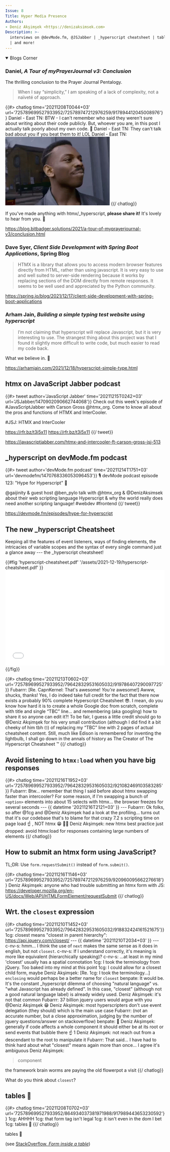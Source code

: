 ```yaml
---
Issue: 8
Title: Hyper Media Presence
Authors:
- Deniz Akşimşek <https://denizaksimsek.com>
Description: >-
  interviews on @devMode.fm, @JSJabber | _hyperscript cheatsheet | tables🤮 
  | and more!
---
```



<details open class="blogs-corner">

<summary>Blogs Corner</summary>

### Daniel, <cite>A Tour of myPrayerJournal v3: Conclusion</cite>

The thrilling conclusion to the  Prayer Journal Pentalogy.

> When I say “simplicity,” I am speaking of a lack of complexity, not a naïveté
> of approach.

{{#> chatlog time='20211208T0044+03' url='725789699527933952/725789747212976259/917894412045008976'}}
Daniel - East TN: BTW - I can't remember who said they weren't sure about 
  writing about their code publicly. But, whoever you are, in this post I 
  actually talk poorly about my own code. 🙂
Daniel - East TN: They can't talk bad about you if you beat them to it! LOL
Daniel - East TN: ![you can't X if you don't Y meme gif](/assets/2021-12-12/feel-me-think-about-it.gif)
{{/ chatlog}}

If you've made anything with htmx/_hyperscript, **please share it!** It's 
lovely to hear from you. 💙

<https://blog.bitbadger.solutions/2021/a-tour-of-myprayerjournal-v3/conclusion.html>


### Dave Syer, <cite>Client Side Development with Spring Boot Applications</cite>, Spring Blog

> HTMX is a library that allows you to access modern browser features directly
> from HTML, rather than using javascript. It is very easy to use and well
> suited to server-side rendering because it works by replacing sections of the
> DOM directly from remote responses. It seems to be well used and appreciated
> by the Python community.

<https://spring.io/blog/2021/12/17/client-side-development-with-spring-boot-applications>


### Arham Jain, <cite>Building a simple typing test website using hyperscript</cite>

> I’m not claiming that hyperscript will replace Javascript, but it is very 
> interesting to use. The strangest thing about this project was that I found
> it slightly more difficult to write code, but much easier to read my code 
> back.

What we believe in. 💙

<https://arhamjain.com/2021/12/18/hyperscript-simple-type.html>

</details>


## htmx on JavaScript Jabber podcast

{{#> tweet author='JavaScript Jabber' time='20211215T0242+03' url='JSJabber/1470902090662744068'}}
Check out this week's episode of #JavaScriptJabber with Carson Gross @htmx_org.
Come to know all about the pros and functions of HTMX and InterCooler.

\#JSJ: HTMX and InterCooler

<https://rfr.bz/t3i5x11> <https://rfr.bz/t3i5x11>
{{/ tweet}}

<https://javascriptjabber.com/htmx-and-intercooler-ft-carson-gross-jsj-513>


## _hyperscript on devMode.fm podcast

{{#> tweet author='devMode.fm podcast' time='20211214T1751+03' url='devmodefm/1470768336053096453'}}
🎙 devMode podcast episode 123: "Hype for Hyperscript" 🌟

@gaijinity & guest host @ben_pylo talk with @htmx_org & @DenizAksimsek about 
their web scripting language Hyperscript & why the world really does need 
another scripting language! #webdev #frontend
{{/ tweet}}

<https://devmode.fm/episodes/hype-for-hyperscript>


## The new _hyperscript Cheatsheet

Keeping all the features of event listeners, ways of finding elements, the intricacies of variable scopes and the syntax of every single command just a glance away --- the _hyperscript cheatsheet!

{{#fig 'hyperscript-cheatsheet.pdf' '/assets/2021-12-19/hyperscript-cheatsheet.pdf' }}
<embed width="100%" height="300" type="application/pdf" src="/assets/2021-12-19/hyperscript-cheatsheet.pdf"></embed>
{{/fig}}

{{#> chatlog time='20211213T0602+03' url='725789699527933952/796428329531605032/919786407290097725'}}
Fubarrr: [Re. CapnKernel: That's awesome!  _You're_ awesome!] Awww, shucks,
  thanks! Yes, I do indeed take full credit for the fact that there now exists
  a probably 90% complete Hyperscript Cheatsheet 😎. I mean, do you know how 
  hard it is to create a whole Google doc from scratch, complete with title and
  single “TBC” line… and remembering (aka googling) how to share it so anyone 
  can edit it?! To be fair, I guess a little credit should go to 
  @Deniz Akşimşek for his very small contribution (although I did find it a bit
  cheeky of him tbh 🙄) of replacing my “TBC” line with 2 pages of actual 
  cheatsheet content. Still, much like Edison is remembered for inventing the
  lightbulb, I shall go down in the annals of history as The Creator of The
  Hyperscript Cheatsheet ™
{{/ chatlog}}


## Avoid listening to `htmx:load` when you have big responses

{{#> chatlog time='20211216T1952+03' url='725789699527933952/796428329531605032/921082469103583285'}}
Fubarrr: Btw... remember that thing I said before about htmx swapping faster
  than intercooler? For some reason, if I'm swapping a bunch of `<option>` 
  elements into about 15 selects with htmx... the browser freezes for several
  seconds
--- {{ datetime '20211216T2121+03' }} ---
Fubarrr: Ok folks, so after @1cg and @Deniz Akşimşek had a look at the 
  profiling... turns out that it's our codebase that's to blame for that crazy
  7.2 s scripting time on page load ☝️ , NOT htmx 😁 🤦‍♂️
Deniz Akşimşek: new htmx best practice just dropped: avoid htmx:load for 
  responses containing large numbers of elements
{{/ chatlog}}


## How to submit an htmx form using JavaScript?

TL;DR: Use `form.requestSubmit()` instead of `form.submit()`.

{{#> chatlog time='20211216T1146+03' url='725789699527933952/725789747212976259/920960095662276618'}}
Deniz Akşimşek: anyone who had trouble submitting an htmx form with JS: <https://developer.mozilla.org/en-US/docs/Web/API/HTMLFormElement/requestSubmit>
{{/ chatlog}}


## Wrt. the `closest` expression

{{#> chatlog time='20211210T1452+03' url='725789699527933952/796428329531605032/918832424161521675'}}
1cg: closest means "closest in parent hierarchy": <https://api.jquery.com/closest/>
--- {{ datetime '20211210T2034+03' }} ---
c-nv-s: hmm... I think the use of `next` makes the same sense as it does in 
  english, but not `closest`. 
c-nv-s: If I understand correctly, it's meaning is more like equivalent 
  (hierarchically speaking)?
c-nv-s: ...at least in my mind 'closest' usually has a spatial connotation
1cg: I took the terminology from jQuery.  Too baked into my mind at this point
1cg: I could allow for a closest child <whatever/> form, maybe
Deniz Akşimşek: [Re. 1cg: I took the terminology...] `enclosing` would perhaps 
  be a better name for `closest`
benpate: It would be. It's the constant _hyperscript dilemma of choosing 
  "natural language" vs. "what Javascript has already defined".  In this case,
  "closest" (although not a good natural language label) is already widely 
  used.
Deniz Akşimşek: it's not that common
Fubarrr: 37 billion jquery users would argue with you @Deniz Akşimşek 😁
Deniz Akşimşek: most hyperscripters don't use event delegation (they should) 
  which is the main use case
Fubarrr: (not an accurate number, but a close approximation, judging by the
  number of jquery questions/answer on stackoverflow)
benpate: 🍿
Deniz Akşimşek: generally if code affects a whole component it should either be
  at its root or send events that bubble there 
  <span class=reaction><span class=emoji>☝️</span> 1</span> <!-- hack, FIXME emoji detection-->
Deniz Akşimşek: not reach out from a descendant to the root to manipulate it
Fubarrr: That said... I have had to think hard about what "closest" means again
  more than once... I agree it's ambiguous
Deniz Akşimşek: 
  > component

  the framework brain worms are paying the old flowerpot a visit
{{/ chatlog}}

What do you think about `closest`?


## tables 🤮

{{#> chatlog time='20211208T0702+03' url='725789699527933952/864934037381971988/917989443653230592'}}
1cg: AHHHH
1cg: that form tag isn't legal
1cg: it isn't even in the dom I bet
1cg: tables 🤮
{{/ chatlog}}

tables 🤮

(see [StackOverflow, <cite>Form inside a table</cite>](https://stackoverflow.com/questions/5967564/form-inside-a-table))
